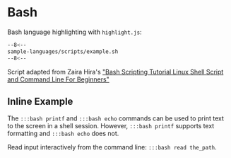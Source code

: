 # Bash

Bash language highlighting with `highlight.js`:

```bash
--8<--
sample-languages/scripts/example.sh
--8<--
```

Script adapted from Zaira Hira's ["Bash Scripting Tutorial Linux Shell Script and Command Line For Beginners"](https://www.freecodecamp.org/news/bash-scripting-tutorial-linux-shell-script-and-command-line-for-beginners/)

## Inline Example

The ```:::bash printf``` and ```:::bash echo``` commands can be used to print text to the screen in a shell session.  However, `:::bash printf` supports text formatting and `:::bash echo` does not.

Read input interactively from the command line: ```:::bash read the_path```.
